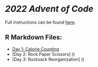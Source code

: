# *2022 Advent of Code*

Full instructions can be found [here](https://adventofcode.com/2022). 


## R Markdown Files:
- [Day 1: Calorie Counting]()
- [Day 2: Rock Paper Scissors] ()
- [Day 3: Rucksack Reorganization] ()
